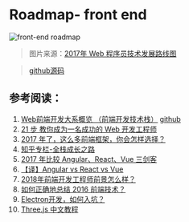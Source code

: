 # Roadmap- front end

![front-end roadmap](https://i.imgur.com/qx54HvK.png)

>图片来源：[2017年 Web 程序员技术发展路线图](https://zhuanlan.zhihu.com/p/25897612)

>[github源码](https://github.com/kamranahmedse/developer-roadmap)

## 参考阅读：

1. [Web前端开发大系概览 （前端开发技术栈）](https://www.cnblogs.com/unruledboy/p/WebFrontEndStack.html)  [github](https://github.com/unruledboy/WebFrontEndStack)
2. [21 步 教你成为一名成功的 Web 开发工程师](https://zhuanlan.zhihu.com/p/26680906)
3. [2017 年了，这么多前端框架，你会怎样选择？](https://zhuanlan.zhihu.com/p/28289441)
4. [知乎专栏-全栈成长之路](https://zhuanlan.zhihu.com/dingxuewen)
5. [2017 年比较 Angular、React、Vue 三剑客](https://zhuanlan.zhihu.com/p/31224434)
6. [【译】Angular vs React vs Vue](https://zhuanlan.zhihu.com/p/28349401)
7. [2018年前端开发工程师前景怎么样？](https://zhuanlan.zhihu.com/p/31630053)
8. [如何正确地总结 2016 前端技术？](https://www.zhihu.com/question/53705450)
9. [Electron开发，如何入坑？ ](https://mp.weixin.qq.com/s?__biz=MzIwNjQwMzUwMQ==&mid=2247485626&idx=1&sn=bf60e71918222186e25257d838ce7868&chksm=97236a78a054e36e987259dc4143c4cdeb5804bc9d6b6b82a93b95421c4cc88b15e63e0c08a3&mpshare=1&scene=23&srcid=1207g8O9D0ISpw0UJAiR2OaH#rd)
10. [Three.js 中文教程](http://techbrood.com/threejs/docs/#)
